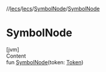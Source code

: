 //[lecs](../../index.md)/[lecs](../index.md)/[SymbolNode](index.md)/[SymbolNode](-symbol-node.md)



# SymbolNode  
[jvm]  
Content  
fun [SymbolNode](-symbol-node.md)(token: [Token](../-token/index.md))  



